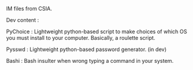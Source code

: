 IM files from CSIA.

Dev content : 

  PyChoice : Lightweight python-based script to make choices of which OS you must install to your computer. Basically, a roulette script.
  
  Pysswd : Lightweight python-based password generator. (in dev)
  
  Bashi : Bash insulter when wrong typing a command in your system. 
